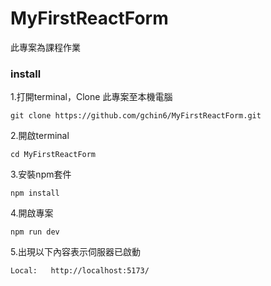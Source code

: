 # MyFirstReactForm
此專案為課程作業

### install

1.打開terminal，Clone 此專案至本機電腦
```
git clone https://github.com/gchin6/MyFirstReactForm.git
```

2.開啟terminal
```
cd MyFirstReactForm
```

3.安裝npm套件
```
npm install
```

4.開啟專案
```
npm run dev
```

5.出現以下內容表示伺服器已啟動
```
Local:   http://localhost:5173/
```